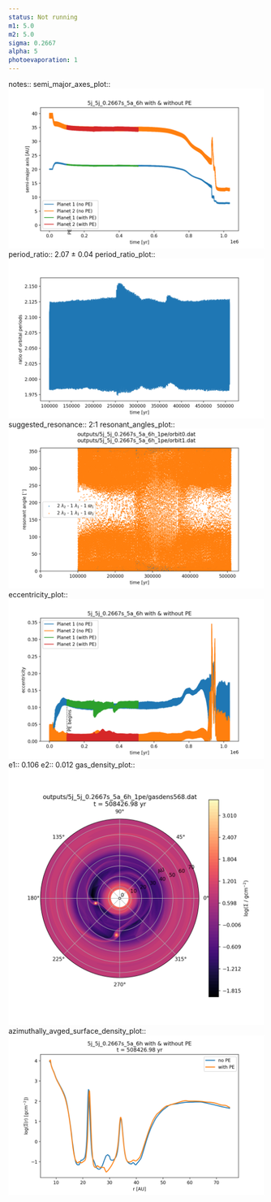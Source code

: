 ```yaml
---
status: Not running
m1: 5.0
m2: 5.0
sigma: 0.2667
alpha: 5
photoevaporation: 1
---
```


notes::
semi_major_axes_plot:: ![semi_major_axes_5j_5j_0.2667s_5a_6h_1pe.png](plots/semi_major_axes/semi_major_axes_5j_5j_0.2667s_5a_6h_1pe.png)
period_ratio:: 2.07 ± 0.04
period_ratio_plot:: ![period_ratio_5j_5j_0.2667s_5a_6h_1pe.png](plots/period_ratio/period_ratio_5j_5j_0.2667s_5a_6h_1pe.png)
suggested_resonance:: 2:1
resonant_angles_plot:: ![resonant_angles_5j_5j_0.2667s_5a_6h_1pe.png](plots/resonant_angles/resonant_angles_5j_5j_0.2667s_5a_6h_1pe.png)
eccentricity_plot:: ![eccentricity_5j_5j_0.2667s_5a_6h_1pe.png](plots/eccentricity/eccentricity_5j_5j_0.2667s_5a_6h_1pe.png)
e1:: 0.106
e2:: 0.012
gas_density_plot:: ![gas_density_5j_5j_0.2667s_5a_6h_1pe.png](plots/gas_density/gas_density_5j_5j_0.2667s_5a_6h_1pe.png)
azimuthally_avged_surface_density_plot:: ![azimuthally_avged_surface_density_5j_5j_0.2667s_5a_6h_1pe.png](plots/azimuthally_avged_surface_density/azimuthally_avged_surface_density_5j_5j_0.2667s_5a_6h_1pe.png)
